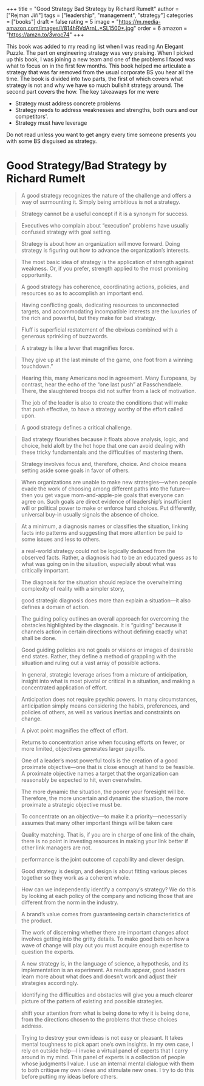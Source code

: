+++
title = "Good Strategy Bad Strategy by Richard Rumelt"
author = \["Rejman Jiří"\]
tags = \["leadership", "management", "strategy"\]
categories = \["books"\]
draft = false
rating = 5
image = "https://m.media-amazon.com/images/I/814hRVdArnL.*SL1500*.jpg"
order = 6
amazon = "https://amzn.to/3vroc74"
+++

This book was added to my reading list when I was reading An Elegant Puzzle. The part on engineering strategy was very praising. When I picked up this book, I was joining a new team and one of the problems I faced was what to focus on in the first few months. This book helped me articulate a strategy that was far removed from the usual corporate BS you hear all the time. The book is divided into two parts, the first of which covers what strategy is not and why we have so much bullshit strategy around. The second part covers the how. The key takeaways for me were

* Strategy must address concrete problems
* Strategy needs to address weaknesses and strengths, both ours and our competitors'.
* Strategy must have leverage

Do not read unless you want to get angry every time someone presents you with some BS disguised as strategy.

<!--more-->

# Good Strategy/Bad Strategy by Richard Rumelt

 > 
 > A good strategy recognizes the nature of the challenge and offers a way of surmounting it. Simply being ambitious is not a strategy.

 > 
 > Strategy cannot be a useful concept if it is a synonym for success.

 > 
 > Executives who complain about “execution” problems have usually confused strategy with goal setting.

 > 
 > Strategy is about how an organization will move forward. Doing strategy is figuring out how to advance the organization’s interests.

 > 
 > The most basic idea of strategy is the application of strength against weakness. Or, if you prefer, strength applied to the most promising opportunity.

 > 
 > A good strategy has coherence, coordinating actions, policies, and resources so as to accomplish an important end.

 > 
 > Having conflicting goals, dedicating resources to unconnected targets, and accommodating incompatible interests are the luxuries of the rich and powerful, but they make for bad strategy.

 > 
 > Fluff is superficial restatement of the obvious combined with a generous sprinkling of buzzwords.

 > 
 > A strategy is like a lever that magnifies force.

 > 
 > They give up at the last minute of the game, one foot from a winning touchdown.”

 > 
 > Hearing this, many Americans nod in agreement. Many Europeans, by contrast, hear the echo of the “one last push” at Passchendaele. There, the slaughtered troops did not suffer from a lack of motivation.

 > 
 > The job of the leader is also to create the conditions that will make that push effective, to have a strategy worthy of the effort called upon.

 > 
 > A good strategy defines a critical challenge.

 > 
 > Bad strategy flourishes because it floats above analysis, logic, and choice, held aloft by the hot hope that one can avoid dealing with these tricky fundamentals and the difficulties of mastering them.

 > 
 > Strategy involves focus and, therefore, choice. And choice means setting aside some goals in favor of others.

 > 
 > When organizations are unable to make new strategies—when people evade the work of choosing among different paths into the future—then you get vague mom-and-apple-pie goals that everyone can agree on. Such goals are direct evidence of leadership’s insufficient will or political power to make or enforce hard choices. Put differently, universal buy-in usually signals the absence of choice.

 > 
 > At a minimum, a diagnosis names or classifies the situation, linking facts into patterns and suggesting that more attention be paid to some issues and less to others.

 > 
 > a real-world strategy could not be logically deduced from the observed facts. Rather, a diagnosis had to be an educated guess as to what was going on in the situation, especially about what was critically important.

 > 
 > The diagnosis for the situation should replace the overwhelming complexity of reality with a simpler story,

 > 
 > good strategic diagnosis does more than explain a situation—it also defines a domain of action.

 > 
 > The guiding policy outlines an overall approach for overcoming the obstacles highlighted by the diagnosis. It is “guiding” because it channels action in certain directions without defining exactly what shall be done.

 > 
 > Good guiding policies are not goals or visions or images of desirable end states. Rather, they define a method of grappling with the situation and ruling out a vast array of possible actions.

 > 
 > In general, strategic leverage arises from a mixture of anticipation, insight into what is most pivotal or critical in a situation, and making a concentrated application of effort.

 > 
 > Anticipation does not require psychic powers. In many circumstances, anticipation simply means considering the habits, preferences, and policies of others, as well as various inertias and constraints on change.

 > 
 > A pivot point magnifies the effect of effort.

 > 
 > Returns to concentration arise when focusing efforts on fewer, or more limited, objectives generates larger payoffs.

 > 
 > One of a leader’s most powerful tools is the creation of a good proximate objective—one that is close enough at hand to be feasible. A proximate objective names a target that the organization can reasonably be expected to hit, even overwhelm.

 > 
 > The more dynamic the situation, the poorer your foresight will be. Therefore, the more uncertain and dynamic the situation, the more proximate a strategic objective must be.

 > 
 > To concentrate on an objective—to make it a priority—necessarily assumes that many other important things will be taken care

 > 
 > Quality matching. That is, if you are in charge of one link of the chain, there is no point in investing resources in making your link better if other link managers are not.

 > 
 > performance is the joint outcome of capability and clever design.

 > 
 > Good strategy is design, and design is about fitting various pieces together so they work as a coherent whole.

 > 
 > How can we independently identify a company’s strategy? We do this by looking at each policy of the company and noticing those that are different from the norm in the industry.

 > 
 > A brand’s value comes from guaranteeing certain characteristics of the product.

 > 
 > The work of discerning whether there are important changes afoot involves getting into the gritty details. To make good bets on how a wave of change will play out you must acquire enough expertise to question the experts.

 > 
 > A new strategy is, in the language of science, a hypothesis, and its implementation is an experiment. As results appear, good leaders learn more about what does and doesn’t work and adjust their strategies accordingly.

 > 
 > Identifying the difficulties and obstacles will give you a much clearer picture of the pattern of existing and possible strategies.

 > 
 > shift your attention from what is being done to why it is being done, from the directions chosen to the problems that these choices address.

 > 
 > Trying to destroy your own ideas is not easy or pleasant. It takes mental toughness to pick apart one’s own insights. In my own case, I rely on outside help—I invoke a virtual panel of experts that I carry around in my mind. This panel of experts is a collection of people whose judgments I value. I use an internal mental dialogue with them to both critique my own ideas and stimulate new ones. I try to do this before putting my ideas before others.
